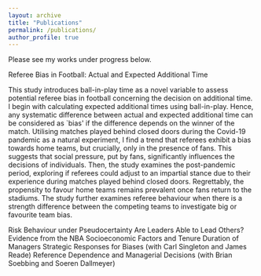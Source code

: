 ```yaml
---
layout: archive
title: "Publications"
permalink: /publications/
author_profile: true
---
```


Please see my works under progress below.

Referee Bias in Football: Actual and Expected Additional Time

This study introduces ball-in-play time as a novel variable to assess potential referee bias in football concerning the decision on additional time. I begin with calculating expected additional times using ball-in-play. Hence, any systematic difference between actual and expected additional time can be considered as `bias' if the difference depends on the winner of the match. Utilising matches played behind closed doors during the Covid-19 pandemic as a natural experiment, I find a trend that referees exhibit a bias towards home teams, but crucially, only in the presence of fans. This suggests that social pressure, put by fans, significantly influences the decisions of individuals. Then, the study examines the post-pandemic period, exploring if referees could adjust to an impartial stance due to their experience during matches played behind closed doors. Regrettably, the propensity to favour home teams remains prevalent once fans return to the stadiums. The study further examines referee behaviour when there is a strength difference between the competing teams to investigate big or favourite team bias.



Risk Behaviour under Pseudocertainty
Are Leaders Able to Lead Others? Evidence from the NBA
Socioeconomic Factors and Tenure Duration of Managers
Strategic Responses for Biases (with Carl Singleton and James Reade)
Reference Dependence and Managerial Decisions (with Brian Soebbing and Soeren Dallmeyer)
